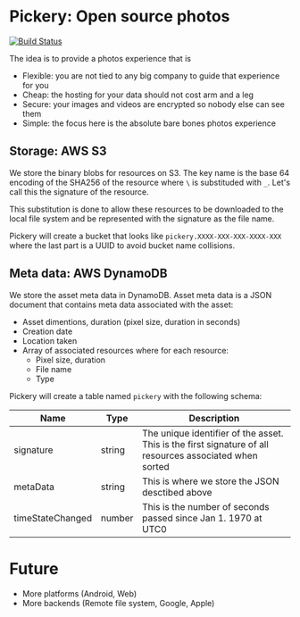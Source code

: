 # Pickery: Open source photos

[![Build Status](https://travis-ci.org/Performador/Pickery.svg)](https://travis-ci.org/Performador/Pickery)

The idea is to provide a photos experience that is
- Flexible: you are not tied to any big company to guide that experience for you
- Cheap: the hosting for your data should not cost arm and a leg
- Secure: your images and videos are encrypted so nobody else can see them
- Simple: the focus here is the absolute bare bones photos experience

## Storage: AWS S3

We store the binary blobs for resources on S3. The key name is the base 64 encoding of the SHA256 of the resource where `\` is substituded with `_`. Let's call this the signature of the resource.

This substitution is done to allow these resources to be downloaded to the local file system and be represented with the signature as the file name.

Pickery will create a bucket that looks like `pickery.XXXX-XXX-XXX-XXXX-XXX` where the last part is a UUID to avoid bucket name collisions. 

## Meta data: AWS DynamoDB

We store the asset meta data in DynamoDB. Asset meta data is a JSON document that contains meta data associated with the asset:

- Asset dimentions, duration (pixel size, duration in seconds)
- Creation date
- Location taken
- Array of associated resources where for each resource:
  - Pixel size, duration
  - File name
  - Type

Pickery will create a table named `pickery` with the following schema:

| Name | Type | Description |
|------|------|-------------|
| signature | string | The unique identifier of the asset. This is the first signature of all resources associated when sorted |
| metaData | string | This is where we store the JSON desctibed above |
| timeStateChanged | number | This is the number of seconds passed since Jan 1. 1970 at UTC0 |


# Future

- More platforms (Android, Web)
- More backends (Remote file system, Google, Apple)

